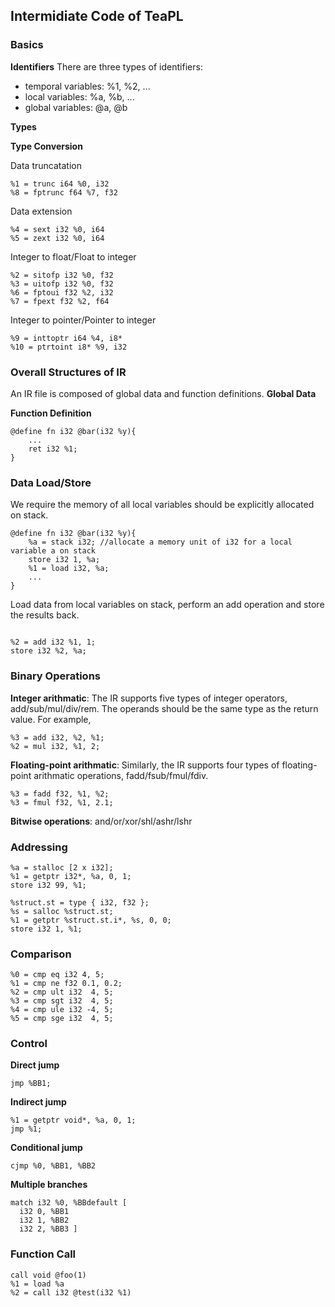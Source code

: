 ## Intermidiate Code of TeaPL

### Basics 
**Identifiers**
There are three types of identifiers:   
- temporal variables: %1, %2, ...
- local variables: %a, %b, ...
- global variables: @a, @b

**Types**

**Type Conversion**

Data truncatation
```
%1 = trunc i64 %0, i32
%8 = fptrunc f64 %7, f32
```

Data extension
```
%4 = sext i32 %0, i64
%5 = zext i32 %0, i64
```

Integer to float/Float to integer
```
%2 = sitofp i32 %0, f32
%3 = uitofp i32 %0, f32
%6 = fptoui f32 %2, i32
%7 = fpext f32 %2, f64
```

Integer to pointer/Pointer to integer
```
%9 = inttoptr i64 %4, i8*
%10 = ptrtoint i8* %9, i32
```

### Overall Structures of IR
An IR file is composed of global data and function definitions.
**Global Data**

**Function Definition**
```
@define fn i32 @bar(i32 %y){
    ...
    ret i32 %1;
}
```

### Data Load/Store
We require the memory of all local variables should be explicitly allocated on stack.

```
@define fn i32 @bar(i32 %y){
    %a = stack i32; //allocate a memory unit of i32 for a local variable a on stack
    store i32 1, %a;
    %1 = load i32, %a;
    ...
}
```

Load data from local variables on stack, perform an add operation and store the results back.
```

%2 = add i32 %1, 1;
store i32 %2, %a;
```

### Binary Operations
**Integer arithmatic**: The IR supports five types of integer operators, add/sub/mul/div/rem. The operands should be the same type as the return value. For example, 
```
%3 = add i32, %2, %1;
%2 = mul i32, %1, 2;
```
**Floating-point arithmatic**: Similarly, the IR supports four types of floating-point arithmatic operations, fadd/fsub/fmul/fdiv.
```
%3 = fadd f32, %1, %2;
%3 = fmul f32, %1, 2.1;
```

**Bitwise operations**: and/or/xor/shl/ashr/lshr

### Addressing

```
%a = stalloc [2 x i32];
%1 = getptr i32*, %a, 0, 1;
store i32 99, %1;
```

```
%struct.st = type { i32, f32 };
%s = salloc %struct.st;
%1 = getptr %struct.st.i*, %s, 0, 0;
store i32 1, %1;
```

### Comparison
```
%0 = cmp eq i32 4, 5;
%1 = cmp ne f32 0.1, 0.2;
%2 = cmp ult i32  4, 5;
%3 = cmp sgt i32  4, 5;
%4 = cmp ule i32 -4, 5;
%5 = cmp sge i32  4, 5;
```

### Control
**Direct jump**
```
jmp %BB1;
```

**Indirect jump**
```
%1 = getptr void*, %a, 0, 1;
jmp %1;
```

**Conditional jump**
```
cjmp %0, %BB1, %BB2
```

**Multiple branches**
```
match i32 %0, %BBdefault [ 
  i32 0, %BB1
  i32 1, %BB2
  i32 2, %BB3 ]
```

### Function Call
```
call void @foo(1)
%1 = load %a
%2 = call i32 @test(i32 %1)
```



